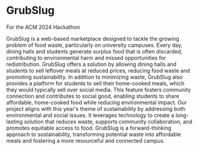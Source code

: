 # GrubSlug
For the ACM 2024 Hackathon

GrubSlug is a web-based marketplace designed to tackle the growing problem of food waste, particularly on university campuses. Every day, dining halls and students generate surplus food that is often discarded, contributing to environmental harm and missed opportunities for redistribution. GrubSlug offers a solution by allowing dining halls and students to sell leftover meals at reduced prices, reducing food waste and promoting sustainability.
In addition to minimizing waste, GrubSlug also provides a platform for students to sell their home-cooked meals, which they would typically sell over social media. This feature fosters community connection and contributes to social good, enabling students to share affordable, home-cooked food while reducing environmental impact.
Our project aligns with this year's theme of sustainability by addressing both environmental and social issues. It leverages technology to create a long-lasting solution that reduces waste, supports community collaboration, and promotes equitable access to food. GrubSlug is a forward-thinking approach to sustainability, transforming potential waste into affordable meals and fostering a more resourceful and connected campus.
